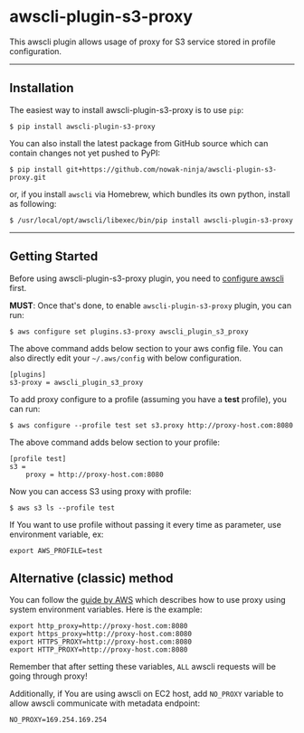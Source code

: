 awscli-plugin-s3-proxy
=============

This awscli plugin allows usage of proxy for S3 service stored in profile configuration.

------------
Installation
------------

The easiest way to install awscli-plugin-s3-proxy is to use `pip`:

    $ pip install awscli-plugin-s3-proxy

You can also install the latest package from GitHub source which can contain changes not yet pushed to PyPI:

    $ pip install git+https://github.com/nowak-ninja/awscli-plugin-s3-proxy.git

or, if you install `awscli` via Homebrew, which bundles its own python, install as following:

    $ /usr/local/opt/awscli/libexec/bin/pip install awscli-plugin-s3-proxy


---------------
Getting Started
---------------

Before using awscli-plugin-s3-proxy plugin, you need to [configure awscli](http://docs.aws.amazon.com/cli/latest/userguide/cli-chap-getting-started.html) first.

**MUST**: Once that's done, to enable `awscli-plugin-s3-proxy` plugin, you can run:

    $ aws configure set plugins.s3-proxy awscli_plugin_s3_proxy

The above command adds below section to your aws config file. You can also directly edit your `~/.aws/config` with below configuration.

    [plugins]
    s3-proxy = awscli_plugin_s3_proxy

To add proxy configure to a profile (assuming you have a **test** profile), you can run:

    $ aws configure --profile test set s3.proxy http://proxy-host.com:8080

The above command adds below section to your profile:

    [profile test]
    s3 =
        proxy = http://proxy-host.com:8080

Now you can access S3 using proxy with profile:

    $ aws s3 ls --profile test

If You want to use profile without passing it every time as parameter, use environment variable, ex:

    export AWS_PROFILE=test

Alternative (classic) method
------------------
You can follow the [guide by AWS](https://docs.aws.amazon.com/cli/latest/userguide/cli-http-proxy.html) which describes how to use proxy using system environment variables. Here is the example:

    export http_proxy=http://proxy-host.com:8080
    export https_proxy=http://proxy-host.com:8080
    export HTTPS_PROXY=http://proxy-host.com:8080
    export HTTP_PROXY=http://proxy-host.com:8080

Remember that after setting these variables, `ALL` awscli requests will be going through proxy!

Additionally, if You are using awscli on EC2 host, add `NO_PROXY` variable to allow awscli communicate with metadata endpoint:

    NO_PROXY=169.254.169.254
